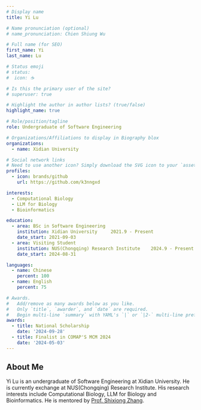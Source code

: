 ```yaml
---
# Display name
title: Yi Lu

# Name pronunciation (optional)
# name_pronunciation: Chien Shiung Wu

# Full name (for SEO)
first_name: Yi  
last_name: Lu

# Status emoji
# status:
#  icon: ☕️

# Is this the primary user of the site?
# superuser: true

# Highlight the author in author lists? (true/false)
highlight_name: true

# Role/position/tagline
role: Undergraduate of Software Engineering

# Organizations/Affiliations to display in Biography blox
organizations:
  - name: Xidian University

# Social network links
# Need to use another icon? Simply download the SVG icon to your `assets/media/icons/` folder.
profiles:
  - icon: brands/github
    url: https://github.com/k3nngxd

interests:
  - Computational Biology  
  - LLM for Biology
  - Bioinformatics

education:
  - area: BSc in Software Engineering
    institution: Xidian University     2021.9 - Present
    date_start: 2021-09-03
  - area: Visiting Student
    institution: NUS(Chongqing) Research Institute    2024.9 - Present
    date_start: 2024-08-31

languages:
  - name: Chinese
    percent: 100
  - name: English
    percent: 75

# Awards.
#   Add/remove as many awards below as you like.
#   Only `title`, `awarder`, and `date` are required.
#   Begin multi-line `summary` with YAML's `|` or `|2-` multi-line prefix and indent 2 spaces below.
awards:
  - title: National Scholarship
    date: '2024-09-28'
  - title: Finalist in COMAP'S MCM 2024
    date: '2024-05-03'
---
```


## About Me

Yi Lu is an undergraduate of Software Engineering at Xidian University. He is currently exchange at NUS(Chongqing) Research Institute. His research interests include Computational Biology, LLM for Biology and Bioinformatics. He is mentored by [Prof. Shixiong Zhang](https://alexzsx.github.io/homepage/).
